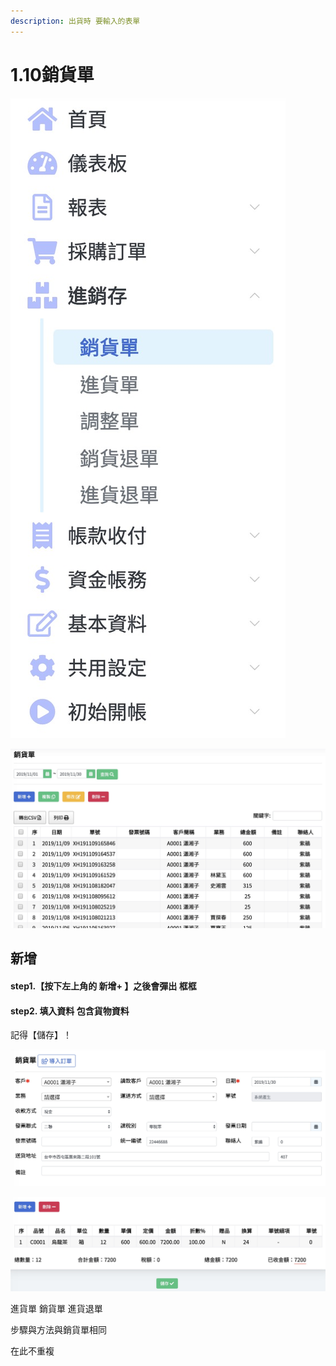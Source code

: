```yaml
---
description: 出貨時 要輸入的表單
---
```


# 1.10銷貨單

![](../.gitbook/assets/jie-tu-20191130-shang-wu-3.13.28.jpg)

![](../.gitbook/assets/jie-tu-20191130-shang-wu-3.16.57.jpg)

## 新增

#### step1.【按下左上角的 新增+ 】之後會彈出 框框

#### step2.  填入資料 包含貨物資料

記得【儲存】！

![](../.gitbook/assets/jie-tu-20191130-shang-wu-3.17.54.jpg)

![](../.gitbook/assets/jie-tu-20191130-shang-wu-3.18.27.jpg)

  
進貨單 銷貨單 進貨退單

步驟與方法與銷貨單相同

在此不重複 

